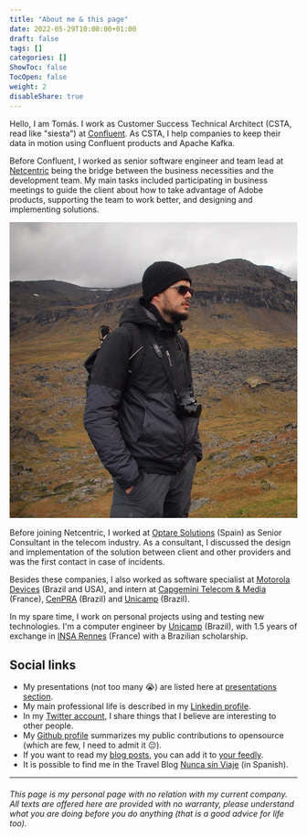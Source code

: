 ```yaml
---
title: "About me & this page"
date: 2022-05-29T10:00:00+01:00
draft: false
tags: []
categories: []
ShowToc: false
TocOpen: false
weight: 2
disableShare: true
---
```


Hello, I am Tomás. I work as Customer Success Technical Architect (CSTA, read like "siesta") at [Confluent](https://www.confluent.io). As CSTA, I help companies to keep their data in motion using Confluent products and Apache Kafka.

Before Confluent, I worked as senior software engineer and team lead at [Netcentric](https://www.netcentric.biz) being the bridge between the business necessities and the development team. My main tasks included participating in business meetings to guide the client about how to take advantage of Adobe products, supporting the team to work better, and designing and implementing solutions.

![Me in Swedish Lapony - 2018](/images/logo.png)

Before joining Netcentric, I worked at [Optare Solutions](https://www.optaresolutions.com) (Spain) as Senior Consultant in the telecom industry. As a consultant, I discussed the design and implementation of the solution between client and other providers and was the first contact in case of incidents.

Besides these companies, I also worked as software specialist at [Motorola Devices](https://www.motorola.com.br) (Brazil and USA), and intern at [Capgemini Telecom & Media](https://www.capgemini.com/fr-fr/capgemini-a-rennes/) (France), [CenPRA](https://www.cti.gov.br) (Brazil) and [Unicamp](https://www.unicamp.br) (Brazil).

In my spare time, I work on personal projects using and testing new technologies. I'm a computer engineer by [Unicamp](https://www.unicamp.br) (Brazil), with 1.5 years of exchange in [INSA Rennes](https://www.insa-rennes.fr/) (France) with a Brazilian scholarship.

## Social links
* My presentations (not too many 😭) are listed here at [presentations section](/presentations/).
* My main professional life is described in my [Linkedin profile](https://www.linkedin.com/in/tomasdiasalmeida/).
* In my [Twitter account](https://twitter.com/tomasalmeida), I share things that I believe are interesting to other people.
* My [Github profile](https://github.com/tomasalmeida) summarizes my public contributions to opensource (which are few, I need to admit it 😔).
* If you want to read my [blog posts](/archive/), you can add it to [your feedly](https://feedly.com/i/discover/sources/search/feed/https%3A%2F%2Ftomasalmeida.pro%2Findex.xml).
* It is possible to find me in the Travel Blog [Nunca sin Viaje]([/archive/](https://www.nuncasinviaje.com/)) (in Spanish).
----

###### This page is my personal page with no relation with my current company. All texts are offered here are provided with no warranty, please understand what you are doing before you do anything (that is a good advice for life too).
